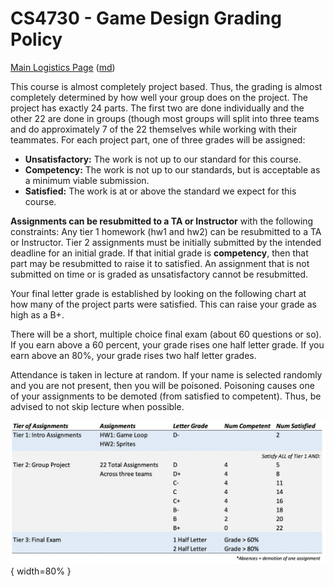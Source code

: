 CS4730 - Game Design Grading Policy
===============================

[Main Logistics Page](index.html) ([md](index.md))

This course is almost completely project based. Thus, the grading is almost completely determined by how well your group does on the project. The project has exactly 24 parts. The first two are done individually and the other 22 are done in groups (though most groups will split into three teams and do approximately 7 of the 22 themselves while working with their teammates. For each project part, one of three grades will be assigned:

- **Unsatisfactory:** The work is not up to our standard for this course.
- **Competency:** The work is not up to our standards, but is acceptable as a minimum viable submission.
- **Satisfied:** The work is at or above the standard we expect for this course.

**Assignments can be resubmitted to a TA or Instructor** with the following constraints: Any tier 1 homework (hw1 and hw2) can be resubmitted to a TA or Instructor. Tier 2 assignments must be initially submitted by the intended deadline for an initial grade. If that initial grade is **competency**, then that part may be resubmitted to raise it to satisfied. An assignment that is not submitted on time or is graded as unsatisfactory cannot be resubmitted.

Your final letter grade is established by looking on the following chart at how many of the project parts were satisfied. This can raise your grade as high as a B+.

There will be a short, multiple choice final exam (about 60 questions or so). If you earn above a 60 percent, your grade rises one half letter grade. If you earn above an 80%, your grade rises two half letter grades.

Attendance is taken in lecture at random. If your name is selected randomly and you are not present, then you will be poisoned. Poisoning causes one of your assignments to be demoted (from satisfied to competent). Thus, be advised to not skip lecture when possible.

![](./images/gradingSummary.png){ width=80% }